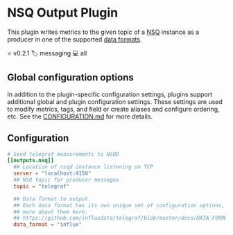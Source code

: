 # NSQ Output Plugin

This plugin writes metrics to the given topic of a [NSQ][nsq] instance as a
producer in one of the supported [data formats][data_formats].

⭐ v0.2.1
🏷️ messaging
💻 all

[nsq]: https://nsq.io
[data_formats]: /docs/DATA_FORMATS_OUTPUT.md

## Global configuration options <!-- @/docs/includes/plugin_config.md -->

In addition to the plugin-specific configuration settings, plugins support
additional global and plugin configuration settings. These settings are used to
modify metrics, tags, and field or create aliases and configure ordering, etc.
See the [CONFIGURATION.md][CONFIGURATION.md] for more details.

[CONFIGURATION.md]: ../../../docs/CONFIGURATION.md#plugins

## Configuration

```toml @sample.conf
# Send telegraf measurements to NSQD
[[outputs.nsq]]
  ## Location of nsqd instance listening on TCP
  server = "localhost:4150"
  ## NSQ topic for producer messages
  topic = "telegraf"

  ## Data format to output.
  ## Each data format has its own unique set of configuration options, read
  ## more about them here:
  ## https://github.com/influxdata/telegraf/blob/master/docs/DATA_FORMATS_OUTPUT.md
  data_format = "influx"
```
